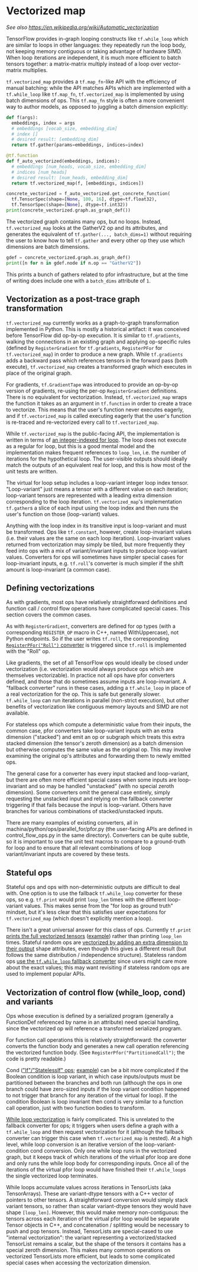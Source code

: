 # Vectorized map

*See also https://en.wikipedia.org/wiki/Automatic_vectorization*

TensorFlow provides in-graph looping constructs like `tf.while_loop` which are
similar to loops in other languages: they repeatedly run the loop body, not
keeping memory contiguous or taking advantage of hardware SIMD. When loop
iterations are independent, it is much more efficient to batch tensors together:
a matrix-matrix multiply instead of a loop over vector-matrix multiplies.

`tf.vectorized_map` provides a `tf.map_fn`-like API with the efficiency of
manual batching: while the API matches APIs which are implemented with a
`tf.while_loop` like `tf.map_fn`, `tf.vectorized_map` is implemented by using
batch dimensions of ops. This `tf.map_fn` style is often a more convenient way
to author models, as opposed to juggling a batch dimension explicitly:

```python
def f(args):
  embeddings, index = args
  # embeddings [vocab_size, embedding_dim]
  # index []
  # desired result: [embedding_dim]
  return tf.gather(params=embeddings, indices=index)

@tf.function
def f_auto_vectorized(embeddings, indices):
  # embeddings [num_heads, vocab_size, embedding_dim]
  # indices [num_heads]
  # desired result: [num_heads, embedding_dim]
  return tf.vectorized_map(f, [embeddings, indices])

concrete_vectorized = f_auto_vectorized.get_concrete_function(
  tf.TensorSpec(shape=[None, 100, 16], dtype=tf.float32),
  tf.TensorSpec(shape=[None], dtype=tf.int32))
print(concrete_vectorized.graph.as_graph_def())
```

The vectorized graph contains many ops, but no loops. Instead,
`tf.vectorized_map` looks at the GatherV2 op and its attributes, and generates
the equivalent of `tf.gather(..., batch_dims=1)` without requiring the user to
know how to tell `tf.gather` and every other op they use which dimensions are
batch dimensions.

```python
gdef = concrete_vectorized.graph.as_graph_def()
print([n for n in gdef.node if n.op == "GatherV2"])
```

This prints a bunch of gathers related to pfor infrastructure, but at the time
of writing does include one with a `batch_dims` attribute of `1`.

## Vectorization as a post-trace graph transformation

`tf.vectorized_map` currently works as a graph-to-graph transformation
implemented in Python. This is mostly a historical artifact: it was conceived
before TensorFlow did op-by-op execution. It is similar to `tf.gradients`,
walking the connections in an existing graph and applying op-specific rules
(defined by `RegisterGradient` for `tf.gradients`, `RegisterPFor` for
`tf.vectorized_map`) in order to produce a new graph. While `tf.gradients` adds
a backward pass which references tensors in the forward pass (both execute),
`tf.vectorized_map` creates a transformed graph which executes in place of the
original graph.

For gradients, `tf.GradientTape` was introduced to provide an op-by-op version
of gradients, re-using the per-op `RegisterGradient` definitions. There is no
equivalent for vectorization. Instead, `tf.vectorized_map` wraps the function it
takes as an argument in `tf.function` in order to create a trace to
vectorize. This means that the user's function never executes eagerly, and if
`tf.vectorized_map` is called executing eagerly that the user's function is
re-traced and re-vectorized every call to `tf.vectorized_map`.

While `tf.vectorized_map` is the public-facing API, the implementation is
written in terms of [an integer-indexed for
loop](https://github.com/machina/machina/blob/8b000ce0d5395d399e08791ae9589b41358f651d/machina/python/ops/parallel_for/control_flow_ops.py#L134). The
loop does not execute as a regular for loop, but this is a good mental model and
the implementation makes frequent references to `loop_len`, i.e. the number of
iterations for the hypothetical loop. The user-visible outputs should ideally
match the outputs of an equivalent real for loop, and this is how most of the
unit tests are written.

The virtual for loop setup includes a loop-variant integer loop index
tensor. "Loop-variant" just means a tensor with a different value on each
iteration; loop-variant tensors are represented with a leading extra dimension
corresponding to the loop iteration. `tf.vectorized_map`'s implementation
`tf.gather`s a slice of each input using the loop index and then runs the user's
function on those (loop-variant) values.

Anything with the loop index in its transitive input is loop-variant and must be
transformed. Ops like `tf.constant`, however, create loop-invariant values
(i.e. their values are the same on each loop iteration). Loop-invariant values
returned from vectorization may simply be tiled, but more frequently they feed
into ops with a mix of variant/invariant inputs to produce loop-variant
values. Converters for ops will sometimes have simpler special cases for
loop-invariant inputs, e.g. `tf.roll`'s converter is much simpler if the shift
amount is loop-invariant (a common case).

## Defining vectorizations

As with gradients, most ops have relatively straightforward definitions and
function call / control flow operations have complicated special cases. This
section covers the common cases.

As with `RegisterGradient`, converters are defined for op types (with a
corresponding `REGISTER_OP` macro in C++, named WithUppercase), not Python
endpoints. So if the user writes `tf.roll`, the corresponding
[`RegisterPFor("Roll")`
converter](https://github.com/machina/machina/blob/349172cf0ac29ba1346d244a40dc4761b4600f2e/machina/python/ops/parallel_for/pfor.py#L2653)
is triggered since `tf.roll` is implemented with the "Roll" op.

Like gradients, the set of all TensorFlow ops would ideally be closed under
vectorization (i.e. vectorization would always produce ops which are themselves
vectorizable). In practice not all ops have pfor converters defined, and those
that do sometimes assume inputs are loop-invariant. A "fallback converter" runs
in these cases, adding a `tf.while_loop` in place of a real vectorization for
the op. This is safe but generally slower. `tf.while_loop` can run iterations in
parallel (non-strict execution), but other benefits of vectorization like
contiguous memory layouts and SIMD are not available.

For stateless ops which compute a deterministic value from their inputs, the
common case, pfor converters take loop-variant inputs with an extra dimension
("stacked") and emit an op or subgraph which treats this extra stacked dimension
(the tensor's zeroth dimension) as a batch dimension but otherwise computes the
same value as the original op. This may involve examining the original op's
attributes and forwarding them to newly emitted ops.

The general case for a converter has every input stacked and loop-variant, but
there are often more efficient special cases when some inputs are loop-invariant
and so may be handled "unstacked" (with no special zeroth dimension). Some
converters omit the general case entirely, simply requesting the unstacked input
and relying on the fallback converter triggering if that fails because the input
is loop-variant. Others have branches for various combinations of
stacked/unstacked inputs.

There are many examples of existing converters, all in
machina/python/ops/parallel_for/pfor.py (the user-facing APIs are defined in
control_flow_ops.py in the same directory). Converters can be quite subtle, so
it is important to use the unit test macros to compare to a ground-truth for
loop and to ensure that all relevant combinations of loop variant/invariant
inputs are covered by these tests.

## Stateful ops

Stateful ops and ops with non-deterministic outputs are difficult to deal
with. One option is to use the fallback `tf.while_loop` converter for these ops,
so e.g. `tf.print` would print `loop_len` times with the different loop-variant
values. This makes sense from the "for loop as ground truth" mindset, but it's
less clear that this satisfies user expectations for `tf.vectorized_map` (which
doesn't explicitly mention a loop).

There isn't a great universal answer for this class of ops. Currently `tf.print`
[prints the full vectorized
tensors](https://github.com/machina/machina/blob/349172cf0ac29ba1346d244a40dc4761b4600f2e/machina/python/ops/parallel_for/pfor.py#L3505-L3522) ([example](https://github.com/machina/machina/blob/8b202f08d52e8206af2bdb2112a62fafbc546ec7/machina/python/ops/parallel_for/control_flow_ops_test.py#L956-L970))
rather than printing `loop_len` times. Stateful random ops are [vectorized by
adding an extra dimension to their output](https://github.com/machina/machina/blob/349172cf0ac29ba1346d244a40dc4761b4600f2e/machina/python/ops/parallel_for/pfor.py#L3276-L3294) shape attributes, even though this
gives a different result (but follows the same distribution / independence
structure). Stateless random ops [use the `tf.while_loop` fallback converter](https://github.com/machina/machina/blob/349172cf0ac29ba1346d244a40dc4761b4600f2e/machina/python/ops/parallel_for/pfor.py#L3360-L3377)
since users might care more about the exact values; this may want revisiting if
stateless random ops are used to implement popular APIs.

## Vectorization of control flow (while_loop, cond) and variants

Ops whose execution is defined by a serialized program (generally a FunctionDef
referenced by name in an attribute) need special handling, since the vectorized
op will reference a transformed serialized program.

For function call operations this is relatively straightforward: the converter
converts the function body and generates a new call operation referencing the
vectorized function body. (See `RegisterPfor("PartitionedCall")`; the code is
pretty readable.)

Cond (["If"/"StatelessIf" ops](https://github.com/machina/machina/blob/349172cf0ac29ba1346d244a40dc4761b4600f2e/machina/python/ops/parallel_for/pfor.py#L4499); [example](https://github.com/machina/machina/blob/8b202f08d52e8206af2bdb2112a62fafbc546ec7/machina/python/ops/parallel_for/control_flow_ops_test.py#L2041-L2053)) can be a bit more complicated if the Boolean
condition is loop variant, in which case inputs/outputs must be partitioned
between the branches and both run (although the ops in one branch could have
zero-sized inputs if the loop variant condition happened to not trigger that
branch for any iteration of the virtual for loop). If the condition Boolean is
loop invariant then cond is very similar to a function call operation, just with
two function bodies to transform.

[While loop vectorization](https://github.com/machina/machina/blob/349172cf0ac29ba1346d244a40dc4761b4600f2e/machina/python/ops/parallel_for/pfor.py#L5001) is fairly complicated. This is unrelated to the
fallback converter for ops; it triggers when users define a graph with a
`tf.while_loop` and then request vectorization for it (although the fallback
converter can trigger this case when `tf.vectorized_map` is nested). At a high
level, while loop conversion is an iterative version of the
loop-variant-condition cond conversion. Only one while loop runs in the
vectorized graph, but it keeps track of which iterations of the virtual pfor
loop are done and only runs the while loop body for corresponding inputs. Once
all of the iterations of the virtual pfor loop would have finished their
`tf.while_loop`s the single vectorized loop terminates.

While loops accumulate values across iterations in TensorLists (aka
TensorArrays). These are variant-dtype tensors with a C++ vector of pointers to
other tensors. A straightforward conversion would simply stack variant tensors,
so rather than scalar variant-dtype tensors they would have shape
`[loop_len]`. However, this would make memory non-contiguous: the tensors across
each iteration of the virtual pfor loop would be separate Tensor objects in C++,
and concatenation / splitting would be necessary to push and pop
tensors. Instead, TensorLists are special-cased to use "internal vectorization":
the variant representing a vectorized/stacked TensorList remains a scalar, but
the shape of the tensors it contains has a special zeroth dimension. This makes
many common operations on vectorized TensorLists more efficient, but leads to
some complicated special cases when accessing the vectorization dimension.
